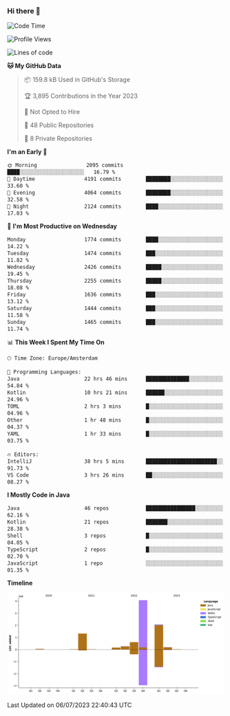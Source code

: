### Hi there 👋


<!--START_SECTION:waka-->
![Code Time](http://img.shields.io/badge/Code%20Time-3%2C333%20hrs%2038%20mins-blue)

![Profile Views](http://img.shields.io/badge/Profile%20Views-15-blue)

![Lines of code](https://img.shields.io/badge/From%20Hello%20World%20I%27ve%20Written-8.7%20million%20lines%20of%20code-blue)

**🐱 My GitHub Data** 

> 📦 159.8 kB Used in GitHub's Storage 
 > 
> 🏆 3,895 Contributions in the Year 2023
 > 
> 🚫 Not Opted to Hire
 > 
> 📜 48 Public Repositories 
 > 
> 🔑 8 Private Repositories 
 > 
**I'm an Early 🐤** 

```text
🌞 Morning                2095 commits        ████░░░░░░░░░░░░░░░░░░░░░   16.79 % 
🌆 Daytime                4191 commits        ████████░░░░░░░░░░░░░░░░░   33.60 % 
🌃 Evening                4064 commits        ████████░░░░░░░░░░░░░░░░░   32.58 % 
🌙 Night                  2124 commits        ████░░░░░░░░░░░░░░░░░░░░░   17.03 % 
```
📅 **I'm Most Productive on Wednesday** 

```text
Monday                   1774 commits        ████░░░░░░░░░░░░░░░░░░░░░   14.22 % 
Tuesday                  1474 commits        ███░░░░░░░░░░░░░░░░░░░░░░   11.82 % 
Wednesday                2426 commits        █████░░░░░░░░░░░░░░░░░░░░   19.45 % 
Thursday                 2255 commits        █████░░░░░░░░░░░░░░░░░░░░   18.08 % 
Friday                   1636 commits        ███░░░░░░░░░░░░░░░░░░░░░░   13.12 % 
Saturday                 1444 commits        ███░░░░░░░░░░░░░░░░░░░░░░   11.58 % 
Sunday                   1465 commits        ███░░░░░░░░░░░░░░░░░░░░░░   11.74 % 
```


📊 **This Week I Spent My Time On** 

```text
🕑︎ Time Zone: Europe/Amsterdam

💬 Programming Languages: 
Java                     22 hrs 46 mins      ██████████████░░░░░░░░░░░   54.84 % 
Kotlin                   10 hrs 21 mins      ██████░░░░░░░░░░░░░░░░░░░   24.96 % 
TOML                     2 hrs 3 mins        █░░░░░░░░░░░░░░░░░░░░░░░░   04.96 % 
Other                    1 hr 48 mins        █░░░░░░░░░░░░░░░░░░░░░░░░   04.37 % 
YAML                     1 hr 33 mins        █░░░░░░░░░░░░░░░░░░░░░░░░   03.75 % 

🔥 Editors: 
IntelliJ                 38 hrs 5 mins       ███████████████████████░░   91.73 % 
VS Code                  3 hrs 26 mins       ██░░░░░░░░░░░░░░░░░░░░░░░   08.27 % 
```

**I Mostly Code in Java** 

```text
Java                     46 repos            ████████████████░░░░░░░░░   62.16 % 
Kotlin                   21 repos            ███████░░░░░░░░░░░░░░░░░░   28.38 % 
Shell                    3 repos             █░░░░░░░░░░░░░░░░░░░░░░░░   04.05 % 
TypeScript               2 repos             █░░░░░░░░░░░░░░░░░░░░░░░░   02.70 % 
JavaScript               1 repo              ░░░░░░░░░░░░░░░░░░░░░░░░░   01.35 % 
```



**Timeline**

![Lines of Code chart](https://raw.githubusercontent.com/powercasgamer/powercasgamer/master/assets/bar_graph.png)


 Last Updated on 06/07/2023 22:40:43 UTC
<!--END_SECTION:waka-->

